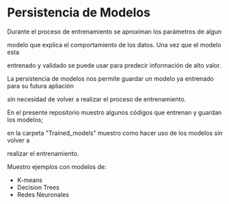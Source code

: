 # Persistencia de Modelos

Durante el proceso de entrenamiento se aproximan los parámetros de algun 

modelo que explica el comportamiento de los datos. Una vez que el modelo esta 

entrenado y validado se puede usar para predecir información de alto valor.


La persistencia de modelos nos permite guardar un modelo ya entrenado para su futura apliación

sin necesidad de volver a realizar el proceso de entrenamiento.


En el presente repositorio muestro algunos códigos que entrenan y guardan los modelos; 

en la carpeta "Trained_models" muestro como hacer uso de los modelos sin volver a 

realizar el entrenamiento.


Muestro ejemplos con modelos de: 
* K-means
* Decision Trees
* Redes Neuronales
